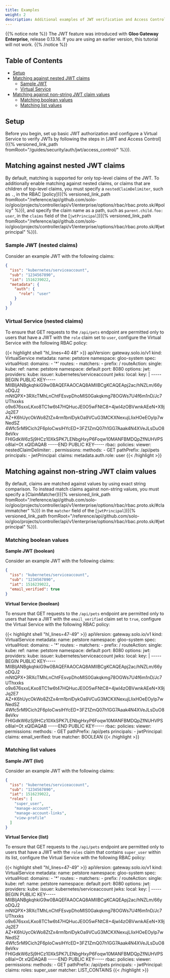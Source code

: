 ```yaml
---
title: Examples
weight: 2
description: Additional examples of JWT verification and Access Control (without an external auth server)
---
```


{{% notice note %}}
The JWT feature was introduced with **Gloo Gateway Enterprise**, release 0.13.16. If you are using an earlier version, this tutorial will not work.
{{% /notice %}}

## Table of Contents
- [Setup](#setup)
- [Matching against nested JWT claims](#matching-against-nested-jwt-claims)
  - [Sample JWT](#sample-jwt-nested-claims)
  - [Virtual Service](#virtual-service-nested-claims)
- [Matching against non-string JWT claim values](#matching-against-non-string-jwt-claims)
  - [Matching boolean values](#matching-boolean-values)
  - [Matching list values](#matching-list-values)

## Setup
Before you begin, set up basic JWT authorization and configure a Virtual Service to verify JWTs by following the steps in [JWT and Access Control]({{% versioned_link_path fromRoot="/guides/security/auth/jwt/access_control/" %}}).

## Matching against nested JWT claims

By default, matching is supported for only top-level claims of the JWT.
To additionally enable matching against nested claims, or claims that are children of top-level claims, you must specify a `nestedClaimDelimiter`, such as `.`, in the RBAC [policy]({{% versioned_link_path fromRoot="/reference/api/github.com/solo-io/gloo/projects/controller/api/v1/enterprise/options/rbac/rbac.proto.sk/#policy" %}}),
and specify the claim name as a path, such as `parent.child.foo: user`, in the `claims` field of the [`jwtPrincipal`]({{% versioned_link_path fromRoot="/reference/api/github.com/solo-io/gloo/projects/controller/api/v1/enterprise/options/rbac/rbac.proto.sk/#jwtprincipal" %}}).

### Sample JWT (nested claims)

Consider an example JWT with the following claims:

```json
{
  "iss": "kubernetes/serviceaccount",
  "sub": "1234567890",
  "iat": 1516239022,
  "metadata": {
    "auth": {
      "role": "user"
    }
  }
}
```


### Virtual Service (nested claims)

To ensure that GET requests to the `/api/pets` endpoint are permitted only to users that have a JWT with the `role`
claim set to `user`, configure the Virtual Service with the following RBAC policy:  

{{< highlight shell "hl_lines=40 48" >}}
apiVersion: gateway.solo.io/v1
kind: VirtualService
metadata:
  name: petstore
  namespace: gloo-system
spec:
  virtualHost:
    domains:
    - '*'
    routes:
    - matchers:
      - prefix: /
      routeAction:
        single:
          kube:
            ref:
              name: petstore
              namespace: default
            port: 8080
    options:
      jwt:
        providers:
          kube:
            issuer: kubernetes/serviceaccount
            jwks:
              local:
                key: |
                  -----BEGIN PUBLIC KEY-----
                  MIIBIjANBgkqhkiG9w0BAQEFAAOCAQ8AMIIBCgKCAQEApj2ac/hNZLm/66yoDQJ2
                  mNtQPX+3RXcTMhLnChtFEsvpDhoMlS0Gakqkmg78OGWs7U4f6m1nD/Jc7UThxxks
                  o9x676sxxLKxo8TC1w6t47HQHucJE0O5wFNtC8+4jwl4zOBVwnkAEeN+X9jJq2E7
                  AZ+K6hUycOkWo8ZtZx4rm1bnlDykOa9VCuG3MCKXNexujLIixHOeEOylp7wNedSZ
                  4Wfc5rM9Cich2F6pIoCwslHYcED+3FZ1ZmQ07h1GG7Aaak4N4XVeJLsDuO88eVkv
                  FHlGdkW6zSj9HCz10XkSPK7LENbgHxyP6Foqw10MANFBMDQpZfNUHVPSo8IaI+Ot
                  xQIDAQAB
                  -----END PUBLIC KEY-----
      rbac:
        policies:
          viewer:
            nestedClaimDelimiter: .
            permissions:
              methods:
              - GET
              pathPrefix: /api/pets
            principals:
            - jwtPrincipal:
                claims:
                  metadata.auth.role: user
{{< /highlight >}}

## Matching against non-string JWT claim values

By default, claims are matched against values by using exact string comparison. To instead match claims against non-string values, you must specify a [ClaimMatcher]({{% versioned_link_path fromRoot="/reference/api/github.com/solo-io/gloo/projects/controller/api/v1/enterprise/options/rbac/rbac.proto.sk/#claimmatcher" %}})
in the `matcher` field of the [`jwtPrincipal`]({{% versioned_link_path fromRoot="/reference/api/github.com/solo-io/gloo/projects/controller/api/v1/enterprise/options/rbac/rbac.proto.sk/#jwtprincipal" %}}).

### Matching boolean values

**Sample JWT (boolean)**

Consider an example JWT with the following claims:
```json
{
  "iss": "kubernetes/serviceaccount",
  "sub": "1234567890",
  "iat": 1516239022,
  "email_verified": true
}
```

**Virtual Service (boolean)**

To ensure that GET requests to the `/api/pets` endpoint are permitted only to users that have a JWT with the `email_verified`
claim set to `true`, configure the Virtual Service with the following RBAC policy: 

{{< highlight shell "hl_lines=47-49" >}}
apiVersion: gateway.solo.io/v1
kind: VirtualService
metadata:
  name: petstore
  namespace: gloo-system
spec:
  virtualHost:
    domains:
    - '*'
    routes:
    - matchers:
      - prefix: /
      routeAction:
        single:
          kube:
            ref:
              name: petstore
              namespace: default
            port: 8080
    options:
      jwt:
        providers:
          kube:
            issuer: kubernetes/serviceaccount
            jwks:
              local:
                key: |
                  -----BEGIN PUBLIC KEY-----
                  MIIBIjANBgkqhkiG9w0BAQEFAAOCAQ8AMIIBCgKCAQEApj2ac/hNZLm/66yoDQJ2
                  mNtQPX+3RXcTMhLnChtFEsvpDhoMlS0Gakqkmg78OGWs7U4f6m1nD/Jc7UThxxks
                  o9x676sxxLKxo8TC1w6t47HQHucJE0O5wFNtC8+4jwl4zOBVwnkAEeN+X9jJq2E7
                  AZ+K6hUycOkWo8ZtZx4rm1bnlDykOa9VCuG3MCKXNexujLIixHOeEOylp7wNedSZ
                  4Wfc5rM9Cich2F6pIoCwslHYcED+3FZ1ZmQ07h1GG7Aaak4N4XVeJLsDuO88eVkv
                  FHlGdkW6zSj9HCz10XkSPK7LENbgHxyP6Foqw10MANFBMDQpZfNUHVPSo8IaI+Ot
                  xQIDAQAB
                  -----END PUBLIC KEY-----
      rbac:
        policies:
          viewer:
            permissions:
              methods:
              - GET
              pathPrefix: /api/pets
            principals:
            - jwtPrincipal:
                claims:
                  email_verified: true
                matcher: BOOLEAN
{{< /highlight >}}

### Matching list values

**Sample JWT (list)**

Consider an example JWT with the following claims:
```json
{
  "iss": "kubernetes/serviceaccount",
  "sub": "1234567890",
  "iat": 1516239022,
  "roles": [
    "super_user",
    "manage-account",
    "manage-account-links",
    "view-profile"
  ]
}
```

**Virtual Service (list)**

To ensure that GET requests to the `/api/pets` endpoint are permitted only to users that have a JWT with the `roles`
claim that contains `super_user` within its list, configure the Virtual Service with the following RBAC policy:

{{< highlight shell "hl_lines=47-49" >}}
apiVersion: gateway.solo.io/v1
kind: VirtualService
metadata:
  name: petstore
  namespace: gloo-system
spec:
  virtualHost:
    domains:
    - '*'
    routes:
    - matchers:
      - prefix: /
      routeAction:
        single:
          kube:
            ref:
              name: petstore
              namespace: default
            port: 8080
    options:
      jwt:
        providers:
          kube:
            issuer: kubernetes/serviceaccount
            jwks:
              local:
                key: |
                  -----BEGIN PUBLIC KEY-----
                  MIIBIjANBgkqhkiG9w0BAQEFAAOCAQ8AMIIBCgKCAQEApj2ac/hNZLm/66yoDQJ2
                  mNtQPX+3RXcTMhLnChtFEsvpDhoMlS0Gakqkmg78OGWs7U4f6m1nD/Jc7UThxxks
                  o9x676sxxLKxo8TC1w6t47HQHucJE0O5wFNtC8+4jwl4zOBVwnkAEeN+X9jJq2E7
                  AZ+K6hUycOkWo8ZtZx4rm1bnlDykOa9VCuG3MCKXNexujLIixHOeEOylp7wNedSZ
                  4Wfc5rM9Cich2F6pIoCwslHYcED+3FZ1ZmQ07h1GG7Aaak4N4XVeJLsDuO88eVkv
                  FHlGdkW6zSj9HCz10XkSPK7LENbgHxyP6Foqw10MANFBMDQpZfNUHVPSo8IaI+Ot
                  xQIDAQAB
                  -----END PUBLIC KEY-----
      rbac:
        policies:
          viewer:
            permissions:
              methods:
              - GET
              pathPrefix: /api/pets
            principals:
            - jwtPrincipal:
                claims:
                  roles: super_user
                matcher: LIST_CONTAINS
{{< /highlight >}}
